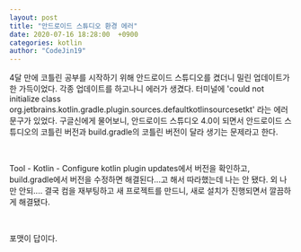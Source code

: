 ```yaml
---
layout: post
title: "안드로이드 스튜디오 환경 에러"
date: 2020-07-16 18:28:00  +0900
categories: kotlin
author: "CodeJin19"
---
```


4달 만에 코틀린 공부를 시작하기 위해 안드로이드 스튜디오를 켰더니 밀린 업데이트가 한 가득이었다. 각종 업데이트를 하고나니 에러가 생겼다. 터미널에 'could not initialize class org.jetbrains.kotlin.gradle.plugin.sources.defaultkotlinsourcesetkt' 라는 에러 문구가 있었다. 구글신에게 물어보니, 안드로이드 스튜디오 4.0이 되면서 안드로이드 스튜디오의 코틀린 버전과 build.gradle의 코틀린 버전이 달라 생기는 문제라고 한다.

<br>

Tool - Kotlin - Configure kotlin plugin updates에서 버전을 확인하고, build.gradle에서 버전을 수정하면 해결된다...고 해서 따라했는데 나는 안 됐다. 외 나만 안되.... 결국 컴을 재부팅하고 새 프로젝트를 만드니, 새로 설치가 진행되면서 깔끔하게 해결됐다.

<br>

포맷이 답이다.